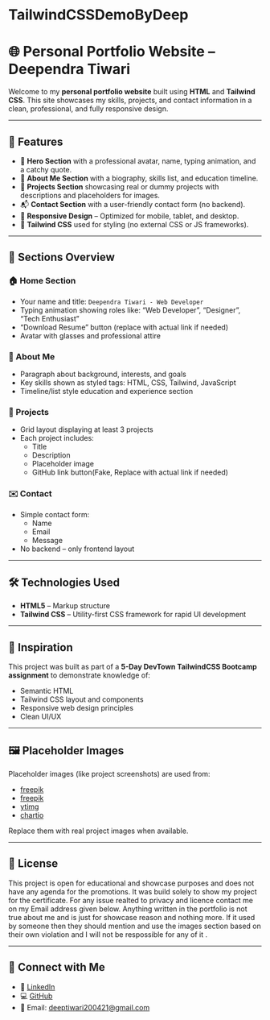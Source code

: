 # TailwindCSSDemoByDeep
# 🌐 Personal Portfolio Website – Deependra Tiwari

Welcome to my **personal portfolio website** built using **HTML** and **Tailwind CSS**. This site showcases my skills, projects, and contact information in a clean, professional, and fully responsive design.

---

## 📌 Features

- 🌟 **Hero Section** with a professional avatar, name, typing animation, and a catchy quote.
- 👤 **About Me Section** with a biography, skills list, and education timeline.
- 💼 **Projects Section** showcasing real or dummy projects with descriptions and placeholders for images.
- 📬 **Contact Section** with a user-friendly contact form (no backend).
- 📱 **Responsive Design** – Optimized for mobile, tablet, and desktop.
- 🎨 **Tailwind CSS** used for styling (no external CSS or JS frameworks).

---

## 🧩 Sections Overview

### 🏠 Home Section
- Your name and title: `Deependra Tiwari - Web Developer`
- Typing animation showing roles like: “Web Developer”, “Designer”, “Tech Enthusiast”
- “Download Resume” button (replace with actual link if needed)
- Avatar with glasses and professional attire

### 🙋 About Me
- Paragraph about background, interests, and goals
- Key skills shown as styled tags: HTML, CSS, Tailwind, JavaScript
- Timeline/list style education and experience section

### 📂 Projects
- Grid layout displaying at least 3 projects
- Each project includes:
  - Title
  - Description
  - Placeholder image
  - GitHub link button(Fake, Replace with actual link if needed)

### ✉️ Contact
- Simple contact form:
  - Name
  - Email
  - Message
- No backend – only frontend layout

---

## 🛠️ Technologies Used

- **HTML5** – Markup structure
- **Tailwind CSS** – Utility-first CSS framework for rapid UI development

---

## 🧠 Inspiration

This project was built as part of a **5-Day DevTown TailwindCSS Bootcamp assignment** to demonstrate knowledge of:
- Semantic HTML
- Tailwind CSS layout and components
- Responsive web design principles
- Clean UI/UX

---

## 🖼️ Placeholder Images

Placeholder images (like project screenshots) are used from:
- [freepik](https://img.freepik.com/premium-vector/user-reviews-icon_1076610-18036.jpg)
- [freepik](https://img.freepik.com/free-vector/gradient-e-commerce-website-template_23-2149546567.jpg?semt=ais_hybrid&w=740)
- [ytimg](https://i.ytimg.com/vi/S9NOXjdipl4/maxresdefault.jpg)
- [chartio](https://chartio.com/images/blog/how-to-create-a-web-analytics-dashboard/how-to-create-a-web-analytics-dashboard-0.png)

Replace them with real project images when available.

---

## 📄 License

This project is open for educational and showcase purposes and does not have any agenda for the promotions. It was build solely to show my project for the certificate. For any issue realted to privacy and licence contact me on my Email address given below. Anything written in the portfolio is not true about me and is just for showcase reason and nothing more. If it used by someone then they should mention and use the images section based on their own violation and I will not be respossible for any of it .

---

## 🤝 Connect with Me

- 🔗 [LinkedIn](www.linkedin.com/in/deependra-tiwari)
- 💻 [GitHub](https://github.com/DeependraTiwari)
- 📧 Email: [deeptiwari200421@gmail.com](mailto:deeptiwari200421@gmail.com)
